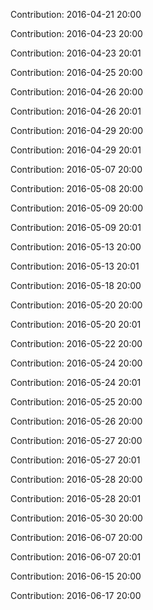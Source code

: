 Contribution: 2016-04-21 20:00

Contribution: 2016-04-23 20:00

Contribution: 2016-04-23 20:01

Contribution: 2016-04-25 20:00

Contribution: 2016-04-26 20:00

Contribution: 2016-04-26 20:01

Contribution: 2016-04-29 20:00

Contribution: 2016-04-29 20:01

Contribution: 2016-05-07 20:00

Contribution: 2016-05-08 20:00

Contribution: 2016-05-09 20:00

Contribution: 2016-05-09 20:01

Contribution: 2016-05-13 20:00

Contribution: 2016-05-13 20:01

Contribution: 2016-05-18 20:00

Contribution: 2016-05-20 20:00

Contribution: 2016-05-20 20:01

Contribution: 2016-05-22 20:00

Contribution: 2016-05-24 20:00

Contribution: 2016-05-24 20:01

Contribution: 2016-05-25 20:00

Contribution: 2016-05-26 20:00

Contribution: 2016-05-27 20:00

Contribution: 2016-05-27 20:01

Contribution: 2016-05-28 20:00

Contribution: 2016-05-28 20:01

Contribution: 2016-05-30 20:00

Contribution: 2016-06-07 20:00

Contribution: 2016-06-07 20:01

Contribution: 2016-06-15 20:00

Contribution: 2016-06-17 20:00

